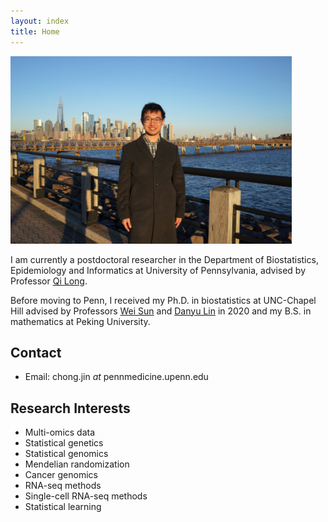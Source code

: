 ```yaml
---
layout: index
title: Home
---
```


<img src="/assets/Chong_Jin_NJ_2022.jpg" width="450" height="300">

I am currently a postdoctoral researcher in the Department of Biostatistics, Epidemiology and Informatics at University of Pennsylvania, advised by Professor [Qi Long](https://www.med.upenn.edu/long-lab/).

Before moving to Penn, I received my Ph.D. in biostatistics at UNC-Chapel Hill advised by Professors [Wei Sun](https://research.fredhutch.org/sun/en.html) and [Danyu Lin](https://dlin.web.unc.edu/) in 2020 and my B.S. in mathematics at Peking University.

## Contact

- Email: chong.jin *at* pennmedicine.upenn.edu

## Research Interests

- Multi-omics data
- Statistical genetics
- Statistical genomics
- Mendelian randomization
- Cancer genomics
- RNA-seq methods
- Single-cell RNA-seq methods
- Statistical learning
